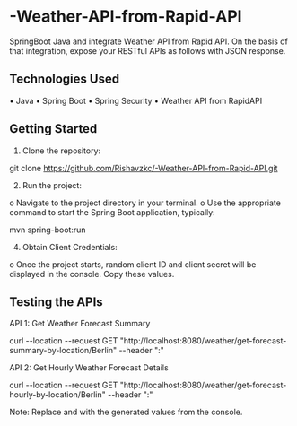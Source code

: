 # -Weather-API-from-Rapid-API
SpringBoot Java and integrate Weather API from Rapid API. On the basis of that integration, expose your RESTful APIs as follows with JSON response.

## Technologies Used

•	Java
•	Spring Boot
•	Spring Security
•	Weather API from RapidAPI

## Getting Started

1.	Clone the repository:

git clone https://github.com/Rishavzkc/-Weather-API-from-Rapid-API.git

2.	Run the project:

o	Navigate to the project directory in your terminal.
o	Use the appropriate command to start the Spring Boot application, typically:

mvn spring-boot:run


4.	Obtain Client Credentials:

o	Once the project starts, random client ID and client secret will be displayed in the console. Copy these values.

## Testing the APIs

API 1: Get Weather Forecast Summary

curl --location --request GET "http://localhost:8080/weather/get-forecast-summary-by-location/Berlin" --header "<client-id>:<client-secret>"

API 2: Get Hourly Weather Forecast Details

curl --location --request GET "http://localhost:8080/weather/get-forecast-hourly-by-location/Berlin" --header  "<client-id>:<client-secret>"

Note: Replace <client-id> and <client-secret> with the generated values from the console.


